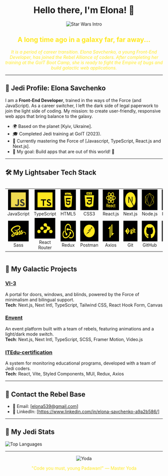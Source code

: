 <div id="header" align="center">
<h1 style="text-align: center;">Hello there, I'm Elona! 👋</h1>
</div>

<p align="center">
  <img src="https://res.cloudinary.com/delucxgla/image/upload/v1743153280/_41d92798-1017-439e-880a-7db62aaf231f_z5dqz8.jpg" alt="Star Wars Intro" width="300"/>
</p>

<h2 align="center" style="color: #FFE81F;">A long time ago in a galaxy far, far away...</h2>

<p align="center" style="color: #FFE81F; font-style: italic;">
  It is a period of career transition. Elona Savchenko, a young Front-End Developer, has joined the Rebel Alliance of coders. After completing her training at the GoIT Boot Camp, she is ready to fight the Empire of bugs and build galactic web applications.
</p>

---

## 🌟 Jedi Profile: Elona Savchenko

I am a **Front-End Developer**, trained in the ways of the Force (and JavaScript). As a career switcher, I left the dark side of legal paperwork to join the light side of coding. My mission: to create user-friendly, responsive web apps that bring balance to the galaxy.

- 🌍 Based on the planet [Kyiv, Ukraine].
- 🎓 Completed Jedi training at GoIT (2023).
- 🌱 Currently mastering the Force of [Javascript, TypeScript, React.js and Next.js].
- 🎯 My goal: Build apps that are out of this world! 🚀

---

## 🛠️ My Lightsaber Tech Stack

<div style="display: flex; align-items: flex-start; align: center">
<table align="center">
  <tr>
  <td align="center"  width="122">
         <img src="./images/js.webp" alt="JS" width="66" height="66"/>
      <br>JavaScript
    </td>
        <td align="center" width="122">
        <img src="./images/ts.webp" alt="TS" width="66" height="66"/>
      <br>TypeScript
    </td>
     <td align="center"  width="122">
         <img src="./images/html.webp" alt="HTML5" width="66" height="66"/>
      <br>HTML5
    </td>
    <td align="center" width="122">
        <img src="./images/css.webp" alt="CSS3"  width="66" height="66"/>
      <br>CSS3
    </td>
        <td align="center" width="122">
        <img src="./images/react.webp" alt="React"  width="66" height="66"/>
      <br>React.js
    </td>
     <td align="center" width="122">
        <img src="./images/next.webp" alt="Next.js" width="66" height="66"/>
      <br>Next.js
    </td>
        <td align="center" width="122">
      <img src="./images/node.webp" alt="Node.js" width="66" height="66"/>
      <br>Node.js
    </td>
        <td align="center" width="122"> 
        <img src="./images/firebase.webp" alt="Firebase" width="66" height="66"/>
      <br>Firebase
    </td>
 <td align="center" width="122">
        <img src="./images/tailwind.webp" alt="Tailwind" width="66" height="66"/>
      <br>Tailwind
    </td>
<td align="center" width="122">
       <img src="./images/mui.webp" alt="MUI" width="66" height="66"/>
      <br>MUI
      </td>
  </tr>
    <td align="center" width="122">
        <img src="./images/scss.webp" alt="Sass" width="66" height="66"/>
      <br>Sass
    </td>
    <td align="center"  width="122">
        <img src="./images/react_router.webp" alt="React Router" width="66" height="66"/>
      <br>React Router
    </td>
    <td align="center" width="122">
        <img src="./images/redux.webp" alt="Redux" width="66" height="66"/>
      <br>Redux
    </td>
      <td align="center" width="122">
        <img src="./images/postman.webp" alt="Postman" width="66" height="66"/>
      <br>Postman
    </td>
      </td>
      <td align="center" width="122">
        <img src="./images/axios.webp" alt="Axios" width="66" height="66"/>
      <br>Axios
     </td>
     <td align="center" width="122">
        <img src="./images/git.webp" alt="Git" width="66" height="66"/>
      <br>Git
    </td>
  <td align="center" width="122">
        <img src="./images/github.webp" alt="GitHub" width="66" height="66"/>
      <br>GitHub
     </td>
  <td align="center" width="122">
        <img src="./images/figma.webp" alt="Figma" width="66" height="66"/>
      <br>Figma
     </td>
</table>
</div>

## 🚀 My Galactic Projects

### [VI-3](https://vi-3.vercel.app/uk)

A portal for doors, windows, and blinds, powered by the Force of minimalism and bilingual support.  
**Tech**: Next.js, Next Intl, TypeScript, Tailwind CSS, React Hook Form, Canvas

### [Envent](https://envent.vercel.app)

An event platform built with a team of rebels, featuring animations and a light/dark mode switch.  
**Tech**: Next.js, Next Intl, TypeScript, SCSS, Framer Motion, Video.js

### [ITEdu-certification](https://it-certification.vercel.app)

A system for monitoring educational programs, developed with a team of Jedi coders.  
**Tech**: React, Vite, Styled Components, MUI, Redux, Axios

---

## 📡 Contact the Rebel Base

- 📧 Email: [elona539@gmail.com]
- 💼 LinkedIn: [https://www.linkedin.com/in/elona-savchenko-a9a2b586/]

---

## 🌠 My Jedi Stats

<!-- ![Elona's GitHub Stats](https://github-readme-stats.vercel.app/api?username=Elonka5&show_icons=true&theme=dark) -->

![Top Languages](https://github-readme-stats.vercel.app/api/top-langs/?username=Elonka5&layout=compact&theme=dark)

---

<p align="center">
  <img src="https://res.cloudinary.com/delucxgla/image/upload/v1743153222/_444cc635-5d01-4f7b-ac02-11073f130e6f_mksvzp.jpg" alt="Yoda" width="300"/>
</p>
<p align="center" style="color: #FFE81F;">"Code you must, young Padawan!" — Master Yoda</p>
